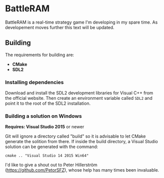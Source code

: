 # BattleRAM

BattleRAM is a real-time strategy game I'm developing in my spare time. As developement moves further this text will be updated.

## Building

The requirements for building are:
- __CMake__
- __SDL2__

### Installing dependencies

Download and install the SDL2 development libraries for Visual C++ from the official website. Then create an environment variable called `SDL2` and point it to the root of the SDL2 installation.

### Building a solution on Windows

__Requires: Visual Studio 2015__ or newer

Git will ignore a directory called "build" so it is advisable to let CMake generate the solition from there. If inside the build directory, a Visual Studio solution can be generated with the command:

	cmake .. "Visual Studio 14 2015 Win64"


I'd like to give a shout out to Peter Hillerström (https://github.com/PetorSFZ), whose help has many times been invaluable.